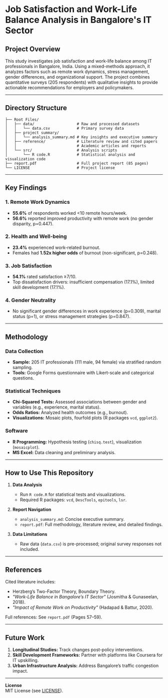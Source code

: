 
# Job Satisfaction and Work-Life Balance Analysis in Bangalore's IT Sector

## Project Overview
This study investigates job satisfaction and work-life balance among IT professionals in Bangalore, India. Using a mixed-methods approach, it analyzes factors such as remote work dynamics, stress management, gender differences, and organizational support. The project combines quantitative surveys (205 respondents) with qualitative insights to provide actionable recommendations for employers and policymakers.

---

## Directory Structure
```
├── Root Files/
│   ├── data/                   # Raw and processed datasets
│   │   └── data.csv            # Primary survey data
│   ├── project summary/        
│   │   └── analysis_summary.md # Key insights and executive summary
│   ├── reference/              # Literature review and cited papers
│   │   						# Academic articles and reports
│   └── src/                    # Analysis scripts
│       └── R code.R            # Statistical analysis and visualization code
├── report.pdf                  # Full project report (85 pages)
└── LICENSE                     # Project license
```

---

## Key Findings
### 1. **Remote Work Dynamics**
- **55.6%** of respondents worked <10 remote hours/week.
- **56.6%** reported improved productivity with remote work (no gender disparity, p=0.447).

### 2. **Health and Well-being**
- **23.4%** experienced work-related burnout.
- Females had **1.52x higher odds** of burnout (non-significant, p=0.248).

### 3. **Job Satisfaction**
- **54.1%** rated satisfaction ≥7/10.
- Top dissatisfaction drivers: insufficient compensation (17.1%), limited skill development (17.1%).

### 4. **Gender Neutrality**
- No significant gender differences in work experience (p=0.309), marital status (p=1), or stress management strategies (p=0.847).

---

## Methodology
### Data Collection
- **Sample:** 205 IT professionals (111 male, 94 female) via stratified random sampling.
- **Tools:** Google Forms questionnaire with Likert-scale and categorical questions.

### Statistical Techniques
- **Chi-Squared Tests:** Assessed associations between gender and variables (e.g., experience, marital status).
- **Odds Ratios:** Analyzed health outcomes (e.g., burnout).
- **Visualizations:** Mosaic plots, fourfold plots (R packages `vcd`, `ggplot2`).

### Software
- **R Programming:** Hypothesis testing (`chisq.test`), visualization (`mosaicplot`).
- **MS Excel:** Data cleaning and preliminary analysis.

---

## How to Use This Repository
1. **Data Analysis**
   - Run `R code.R` for statistical tests and visualizations.
   - Required R packages: `vcd`, `DescTools`, `epitools`, `lsr`.

2. **Report Navigation**
   - `analysis_summary.md`: Concise executive summary.
   - `report.pdf`: Full methodology, literature review, and detailed findings.

3. **Data Limitations**
   - Raw data (`data.csv`) is pre-processed; original survey responses not included.

---

## References
Cited literature includes:
- Herzberg’s Two-Factor Theory, Boundary Theory.
- *"Work-Life Balance in Bangalore’s IT Sector"* (Josmitha & Gunaseelan, 2018).
- *"Impact of Remote Work on Productivity"* (Hadapad & Battur, 2020).

Full references: See `report.pdf` (Pages 57–59).

---

## Future Work
1. **Longitudinal Studies:** Track changes post-policy interventions.
2. **Skill Development Frameworks:** Partner with platforms like Coursera for IT upskilling.
3. **Urban Infrastructure Analysis:** Address Bangalore’s traffic congestion impact.

---

**License**  
MIT License (see [LICENSE](LICENSE)).
